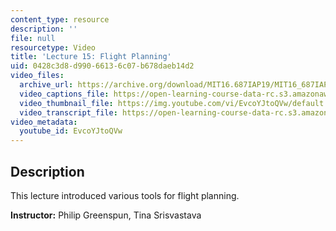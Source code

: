```yaml
---
content_type: resource
description: ''
file: null
resourcetype: Video
title: 'Lecture 15: Flight Planning'
uid: 0428c3d8-d990-6613-6c07-b678daeb14d2
video_files:
  archive_url: https://archive.org/download/MIT16.687IAP19/MIT16_687IAP19_lec15_300k.mp4
  video_captions_file: https://open-learning-course-data-rc.s3.amazonaws.com/16-687-private-pilot-ground-school-january-iap-2019/7beac599a8225a5e9fead24ec6a099d6_EvcoYJtoQVw.vtt
  video_thumbnail_file: https://img.youtube.com/vi/EvcoYJtoQVw/default.jpg
  video_transcript_file: https://open-learning-course-data-rc.s3.amazonaws.com/16-687-private-pilot-ground-school-january-iap-2019/7e2328294f7cd75f3a29ed5fc291bd8e_EvcoYJtoQVw.pdf
video_metadata:
  youtube_id: EvcoYJtoQVw
---
```


Description
-----------

This lecture introduced various tools for flight planning.

**Instructor:** Philip Greenspun, Tina Srisvastava